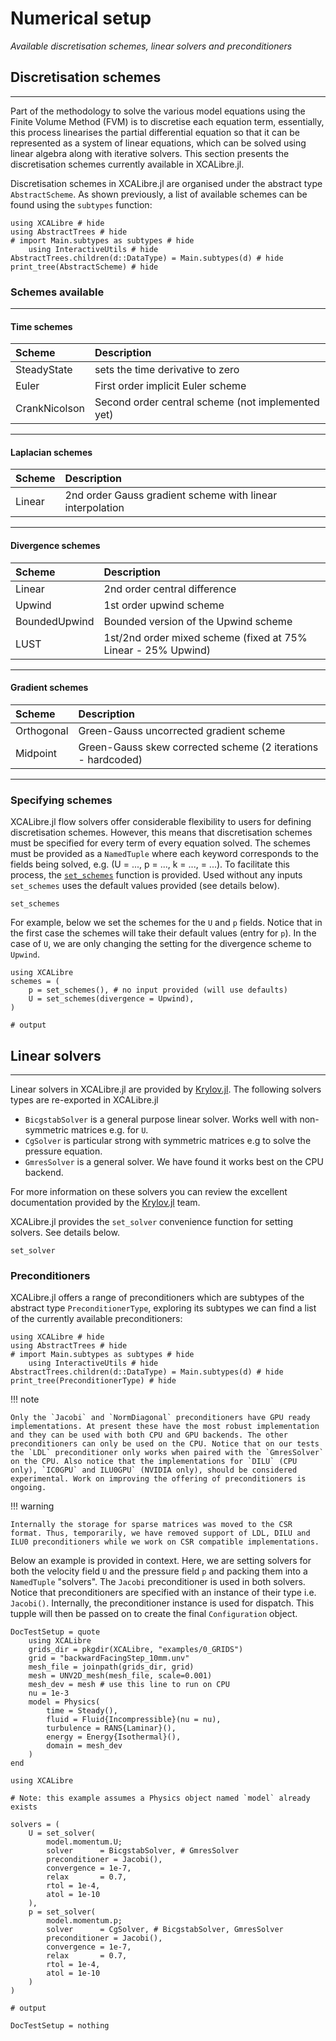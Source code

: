 # Numerical setup
*Available discretisation schemes, linear solvers and preconditioners*

## Discretisation schemes
---

Part of the methodology to solve the various model equations using the Finite Volume Method (FVM) is to discretise each equation term, essentially, this process linearises the partial differential equation so that it can be represented as a system of linear equations, which can be solved using linear algebra along with iterative solvers. This section presents the discretisation schemes currently available in XCALibre.jl.

Discretisation schemes in XCALibre.jl are organised under the abstract type `AbstractScheme`. As shown previously, a list of available schemes can be found using the  `subtypes` function:

```@repl
using XCALibre # hide
using AbstractTrees # hide
# import Main.subtypes as subtypes # hide
    using InteractiveUtils # hide
AbstractTrees.children(d::DataType) = Main.subtypes(d) # hide
print_tree(AbstractScheme) # hide
```

### Schemes available 
---
#### Time schemes

| **Scheme** | **Description** |
|:-------|:------------|
| SteadyState | sets the time derivative to zero |
| Euler | First order implicit Euler scheme |
| CrankNicolson | Second order central scheme (not implemented yet) |
---
#### Laplacian schemes

| **Scheme** | **Description** |
|:-------|:------------|
| Linear | 2nd order Gauss gradient scheme with linear interpolation |
---
#### Divergence schemes

| **Scheme** | **Description** |
|:-------|:------------|
| Linear | 2nd order central difference |
| Upwind | 1st order upwind scheme |
| BoundedUpwind | Bounded version of the Upwind scheme |
| LUST | 1st/2nd order mixed scheme (fixed at 75% Linear - 25% Upwind) |
---
#### Gradient schemes

| **Scheme** | **Description** |
|:-------|:------------|
| Orthogonal | Green-Gauss uncorrected gradient scheme |
| Midpoint | Green-Gauss skew corrected scheme (2 iterations - hardcoded) |

---
### Specifying schemes

XCALibre.jl flow solvers offer considerable flexibility to users for defining discretisation schemes. However, this means that discretisation schemes must be specified for every term of every equation solved. The schemes must be provided as a `NamedTuple` where each keyword corresponds to the fields being solved, e.g. (U = ..., p = ..., k = ..., <field> = ...). To facilitate this process, the [`set_schemes`](@ref) function is provided. Used without any inputs `set_schemes` uses the default values provided (see details below).

```@docs; canonical=false
set_schemes
```

For example, below we set the schemes for the  `U` and `p` fields. Notice that in the first case the schemes will take their default values (entry for `p`). In the case of `U`, we are only changing the setting for the divergence scheme to `Upwind`.

```jldoctest;  filter = r".*"s => s"", output = false
using XCALibre
schemes = (
    p = set_schemes(), # no input provided (will use defaults)
    U = set_schemes(divergence = Upwind),
)

# output

```

## Linear solvers
---

Linear solvers in XCALibre.jl are provided by [Krylov.jl](https://github.com/JuliaSmoothOptimizers/Krylov.jl). The following solvers types are re-exported in XCALibre.jl

* `BicgstabSolver` is a general purpose linear solver. Works well with non-symmetric matrices e.g. for `U`.
* `CgSolver` is particular strong with symmetric matrices e.g to solve the pressure equation.
* `GmresSolver` is a general solver. We have found it works best on the CPU backend.

For more information on these solvers you can review the excellent documentation provided by the [Krylov.jl](https://github.com/JuliaSmoothOptimizers/Krylov.jl) team. 

XCALibre.jl provides the `set_solver` convenience function for setting solvers. See details below. 

```@docs; canonical=false
set_solver
```

### Preconditioners 

XCALibre.jl offers a range of preconditioners which are subtypes of the abstract type `PreconditionerType`, exploring its subtypes we can find a list of the currently available preconditioners: 

```@repl
using XCALibre # hide
using AbstractTrees # hide
# import Main.subtypes as subtypes # hide
    using InteractiveUtils # hide
AbstractTrees.children(d::DataType) = Main.subtypes(d) # hide
print_tree(PreconditionerType) # hide
```

!!! note

    Only the `Jacobi` and `NormDiagonal` preconditioners have GPU ready implementations. At present these have the most robust implementation and they can be used with both CPU and GPU backends. The other preconditioners can only be used on the CPU. Notice that on our tests the `LDL` preconditioner only works when paired with the `GmresSolver` on the CPU. Also notice that the implementations for `DILU` (CPU only), `IC0GPU` and ILU0GPU` (NVIDIA only), should be considered experimental. Work on improving the offering of preconditioners is ongoing.

!!! warning

    Internally the storage for sparse matrices was moved to the CSR format. Thus, temporarily, we have removed support of LDL, DILU and ILU0 preconditioners while we work on CSR compatible implementations. 



Below an example is provided in context. Here, we are setting solvers for both the velocity field `U` and the pressure field `p` and packing them into a `NamedTuple` "solvers". The `Jacobi` preconditioner is used in both solvers. Notice that preconditioners are specified with an instance of their type i.e. `Jacobi()`. Internally, the preconditioner instance is used for dispatch. This tupple will then be passed on to create the final `Configuration` object.

```@meta
DocTestSetup = quote
    using XCALibre
    grids_dir = pkgdir(XCALibre, "examples/0_GRIDS")
    grid = "backwardFacingStep_10mm.unv"
    mesh_file = joinpath(grids_dir, grid)
    mesh = UNV2D_mesh(mesh_file, scale=0.001)
    mesh_dev = mesh # use this line to run on CPU
    nu = 1e-3
    model = Physics(
        time = Steady(),
        fluid = Fluid{Incompressible}(nu = nu),
        turbulence = RANS{Laminar}(),
        energy = Energy{Isothermal}(),
        domain = mesh_dev
    )
end
```

```jldoctest;  filter = r".*"s => s"", output = false
using XCALibre

# Note: this example assumes a Physics object named `model` already exists

solvers = (
    U = set_solver(
        model.momentum.U;
        solver      = BicgstabSolver, # GmresSolver
        preconditioner = Jacobi(),
        convergence = 1e-7,
        relax       = 0.7,
        rtol = 1e-4,
        atol = 1e-10
    ),
    p = set_solver(
        model.momentum.p;
        solver      = CgSolver, # BicgstabSolver, GmresSolver
        preconditioner = Jacobi(),
        convergence = 1e-7,
        relax       = 0.7,
        rtol = 1e-4,
        atol = 1e-10
    )
)

# output

```

```@meta
DocTestSetup = nothing
```